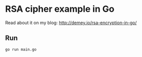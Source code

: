 # RSA cipher example in Go

Read about it on my blog: http://demey.io/rsa-encryption-in-go/

## Run

`go run main.go`
